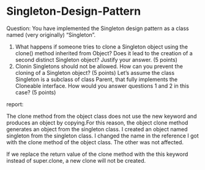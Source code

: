 # Singleton-Design-Pattern
Question:
You have implemented the Singleton design pattern as a class named (very
originally) “Singleton”.
1. What happens if someone tries to clone a Singleton object using the clone() method
inherited from Object? Does it lead to the creation of a second distinct Singleton object?
Justify your answer. (5 points)
2. Clonin Singletons should not be allowed. How can you prevent the cloning of a Singleton
object? (5 points)
Let’s assume the class Singleton is a subclass of class Parent, that fully implements the Cloneable
interface. How would you answer questions 1 and 2 in this case? (5 points)


report:


The clone method from the object class does not use the new keyword and produces an object by
copying.For this reason, the object clone method generates an object from the singleton class.
I created an object named singleton from the singleton class. I changed the name in the reference I
got with the clone method of the object class. The other was not affected.


If we replace the return value of the clone method with the this keyword instead of super.clone, a
new clone will not be created.




